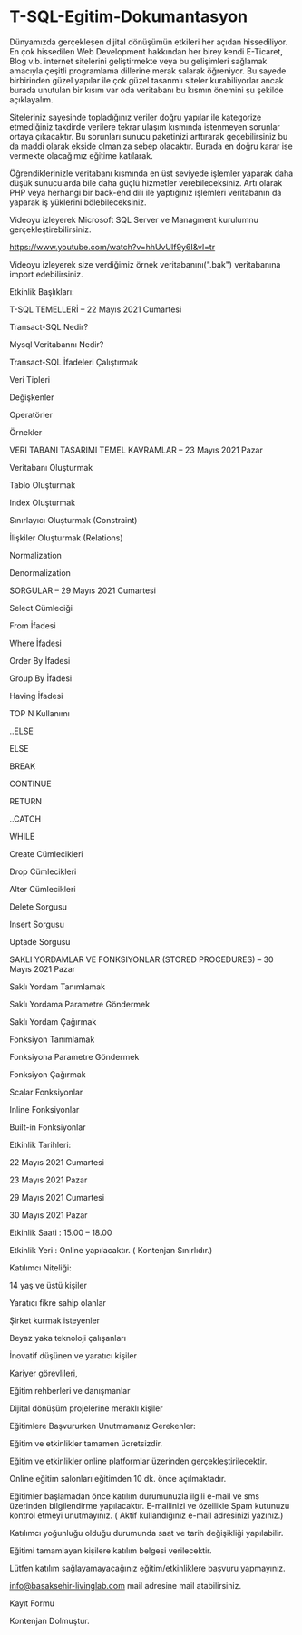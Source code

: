 # T-SQL-Egitim-Dokumantasyon
Dünyamızda gerçekleşen dijital dönüşümün etkileri her açıdan hissediliyor. En çok hissedilen Web Development hakkından her birey kendi E-Ticaret, Blog v.b. internet sitelerini geliştirmekte veya bu gelişimleri sağlamak amacıyla çeşitli programlama dillerine merak salarak öğreniyor. Bu sayede birbirinden güzel yapılar ile çok güzel tasarımlı siteler kurabiliyorlar ancak burada unutulan bir kısım var oda veritabanı bu kısmın önemini şu şekilde açıklayalım.


Siteleriniz sayesinde topladığınız veriler doğru yapılar ile kategorize etmediğiniz takdirde verilere tekrar ulaşım kısmında istenmeyen sorunlar ortaya çıkacaktır. Bu sorunları sunucu paketinizi arttırarak geçebilirsiniz bu da maddi olarak ekside olmanıza sebep olacaktır. Burada en doğru karar ise vermekte olacağımız eğitime katılarak.


Öğrendiklerinizle veritabanı kısmında en üst seviyede işlemler yaparak daha düşük sunucularda bile daha güçlü hizmetler verebileceksiniz. Artı olarak PHP veya herhangi bir back-end dili ile yaptığınız işlemleri veritabanın da yaparak iş yüklerini bölebileceksiniz.

Videoyu izleyerek Microsoft SQL Server ve Managment kurulumnu gerçekleştirebilirsiniz.

https://www.youtube.com/watch?v=hhUvUIf9y6I&vl=tr

Videoyu izleyerek size verdiğimiz örnek veritabanını(".bak") veritabanına import edebilirsiniz.

Etkinlik Başlıkları: 


T-SQL TEMELLERİ – 22 Mayıs 2021 Cumartesi


Transact-SQL Nedir?


Mysql Veritabannı Nedir?

Transact-SQL İfadeleri Çalıştırmak

Veri Tipleri

Değişkenler

Operatörler

Örnekler


VERI TABANI TASARIMI TEMEL KAVRAMLAR – 23 Mayıs 2021 Pazar


Veritabanı Oluşturmak

Tablo Oluşturmak

Index Oluşturmak

Sınırlayıcı Oluşturmak (Constraint)

İlişkiler Oluşturmak (Relations)

Normalization

Denormalization

SORGULAR – 29 Mayıs 2021 Cumartesi


Select Cümleciği

From İfadesi

Where İfadesi

Order By İfadesi

Group By İfadesi

Having İfadesi

TOP N Kullanımı

..ELSE

ELSE


BREAK

CONTINUE

RETURN

..CATCH

WHILE

Create Cümlecikleri

Drop Cümlecikleri

Alter Cümlecikleri

Delete Sorgusu

Insert Sorgusu

Uptade Sorgusu

SAKLI YORDAMLAR VE FONKSIYONLAR (STORED PROCEDURES) – 30 Mayıs 2021 Pazar


Saklı Yordam Tanımlamak

Saklı Yordama Parametre Göndermek

Saklı Yordam Çağırmak

Fonksiyon Tanımlamak

Fonksiyona Parametre Göndermek

Fonksiyon Çağırmak

Scalar Fonksiyonlar

Inline Fonksiyonlar

Built-in Fonksiyonlar

Etkinlik Tarihleri: 


22 Mayıs 2021 Cumartesi

23 Mayıs 2021 Pazar

29 Mayıs 2021 Cumartesi

30 Mayıs 2021 Pazar

Etkinlik Saati : 15.00 – 18.00


Etkinlik Yeri :  Online yapılacaktır. ( Kontenjan Sınırlıdır.)


Katılımcı Niteliği:


14 yaş ve üstü kişiler

Yaratıcı fikre sahip olanlar

Şirket kurmak isteyenler

Beyaz yaka teknoloji çalışanları

İnovatif düşünen ve yaratıcı kişiler

Kariyer görevlileri,

Eğitim rehberleri ve danışmanlar

Dijital dönüşüm projelerine meraklı kişiler

Eğitimlere Başvururken Unutmamanız Gerekenler:


Eğitim ve etkinlikler tamamen ücretsizdir.

Eğitim ve etkinlikler online platformlar üzerinden gerçekleştirilecektir.

Online eğitim salonları eğitimden 10 dk. önce açılmaktadır.

Eğitimler başlamadan önce katılım durumunuzla ilgili e-mail ve sms üzerinden bilgilendirme yapılacaktır. E-mailinizi ve özellikle Spam kutunuzu kontrol etmeyi unutmayınız. ( Aktif kullandığınız e-mail adresinizi yazınız.)

Katılımcı yoğunluğu olduğu durumunda saat ve tarih değişikliği yapılabilir.

Eğitimi tamamlayan kişilere katılım belgesi verilecektir.

Lütfen katılım sağlayamayacağınız eğitim/etkinliklere başvuru yapmayınız.

info@basaksehir-livinglab.com mail adresine mail atabilirsiniz.

Kayıt Formu

Kontenjan Dolmuştur.
